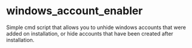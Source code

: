 # windows_account_enabler
Simple cmd script that allows you to unhide windows accounts that were added on installation, or hide accounts that have been created after installation.
